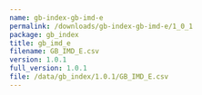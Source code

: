 ```yaml
---
name: gb-index-gb-imd-e
permalink: /downloads/gb-index-gb-imd-e/1_0_1
package: gb_index
title: gb_imd_e
filename: GB_IMD_E.csv
version: 1.0.1
full_version: 1.0.1
file: /data/gb_index/1.0.1/GB_IMD_E.csv
---
```

